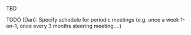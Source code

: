 TBD

TODO (Dan): Specify schedule for periodic meetings (e.g. once a week 1-on-1, once every 3 months steering meeting....)